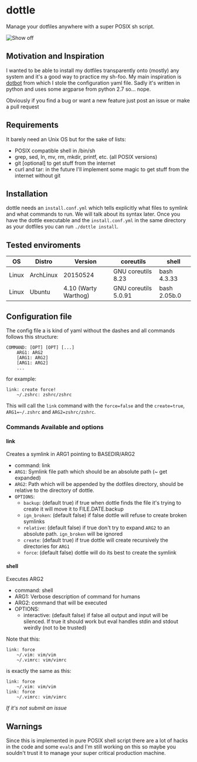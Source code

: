 # dottle

Manage your dotfiles anywhere with a super POSIX sh script.

![Show off](http://giant.gfycat.com/ScornfulBelovedCrow.gif)

## Motivation and Inspiration

I wanted to be able to install my dotfiles transparently onto (mostly) any system and it's a good way to practice my sh-foo. My main inspiration is [dotbot](https://github.com/anishathalye/dotbot) from which I stole the configuration yaml file. Sadly it's written in python and uses some argparse from python 2.7 so... nope.

Obviously if you find a bug or want a new feature just post an issue or make a pull request

## Requirements

It barely need an Unix OS but for the sake of lists:

* POSIX compatible shell in /bin/sh
* grep, sed, ln, mv, rm, mkdir, printf, etc. (all POSIX versions)
* git [optional] to get stuff from the internet
* curl and tar: in the future I'll implement some magic to get stuff from the internet without git

## Installation

dottle needs an `install.conf.yml` which tells explicitly what files to symlink and what commands to run. We will talk about its syntax later. Once you have the dottle executable and the `install.conf.yml` in the same directory as your dotfiles you can run `./dottle install`.

## Tested enviroments

OS | Distro | Version | coreutils | shell
---|--------|---------|-----------|------
Linux | ArchLinux | 20150524             | GNU coreutils 8.23   | bash 4.3.33
Linux | Ubuntu    | 4.10 (Warty Warthog) | GNU coreutils 5.0.91 | bash 2.05b.0

## Configuration file

The config file a is kind of yaml without the dashes and all commands follows this structure:

```
COMMAND: [OPT] [OPT] [...]
    ARG1: ARG2
    [ARG1: ARG2]
    [ARG1: ARG2]
    ...
```

for example:

```
link: create force!
    ~/.zshrc: zshrc/zshrc
```

This will call the `link` command with the `force=false` and the `create=true`, `ARG1=~/.zshrc` and `ARG2=zshrc/zshrc`.

### Commands Available and options

#### link

Creates a symlink in ARG1 pointing to BASEDIR/ARG2

* command: link
* `ARG1`: Symlink file path which should be an absolute path (~ get expanded)
* `ARG2`: Path which will be appended by the dotfiles directory, should be relative to the directory of dottle.
* `OPTIONS`:
    * `backup`: (default true) if true when dottle finds the file it's trying to create it will move it to FILE.DATE.backup
    * `ign_broken`: (default false) if false dottle will refuse to create broken symlinks
    * `relative`: (default false) if true don't try to expand `ARG2` to an absolute path. `ign_broken` will be ignored
    * `create`: (default true) if true dottle will create recursively the directories for `ARG1`
    * `force`: (default false) dottle will do its best to create the symlink

#### shell

Executes ARG2

* command: shell
* ARG1: Verbose description of command for humans
* ARG2: command that will be executed
* OPTIONS:
    * interactive: (default false) if false all output and input will be silenced. If true it should work but eval handles stdin and stdout weirdly (not to be trusted)

Note that this:

```
link: force
    ~/.vim: vim/vim
    ~/.vimrc: vim/vimrc
```

is exactly the same as this:

```
link: force
    ~/.vim: vim/vim
link: force
    ~/.vimrc: vim/vimrc
```

*If it's not submit an issue*

## Warnings

Since this is implemented in pure POSIX shell script there are a lot of hacks in the code and some `eval`s and I'm still working on this so maybe you souldn't trust it to manage your super critical production machine.
